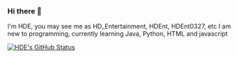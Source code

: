 ### Hi there 👋

I'm HDE, you may see me as HD_Entertainment, HDEnt, HDEnt0327, etc
I am new to programming, currently learning Java, Python, HTML and javascript

[![HDE's GitHub Status](https://github-readme-stats.vercel.app/api?username=HDEnt0327)](https://github.com/anuraghazra/github-readme-stats)


<!--
**HDEnt327/HDEnt327** is a ✨ _special_ ✨ repository because its `README.md` (this file) appears on your GitHub profile.

Here are some ideas to get you started:

- 🔭 I’m currently working on ...
- 🌱 I’m currently learning ...
- 👯 I’m looking to collaborate on ...
- 🤔 I’m looking for help with ...
- 💬 Ask me about ...
- 📫 How to reach me: ...
- 😄 Pronouns: ...
- ⚡ Fun fact: ...
-->
